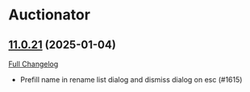 # Auctionator

## [11.0.21](https://github.com/Auctionator/Auctionator/tree/11.0.21) (2025-01-04)
[Full Changelog](https://github.com/Auctionator/Auctionator/compare/11.0.20...11.0.21) 

- Prefill name in rename list dialog and dismiss dialog on esc (#1615)  
